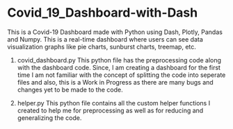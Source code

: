 # Covid_19_Dashboard-with-Dash
This is a Covid-19 Dashboard made with Python using Dash, Plotly, Pandas and Numpy. This is a real-time dashboard where users can see data visualization graphs like pie charts, sunburst charts, treemap, etc. 

1. covid_dashboard.py
This python file has the preprocessing code along with the dashboard code. Since, I am creating a dashboard for the first time I am not familiar with the concept of splitting the code into seperate
files and also, this is a Work in Progress as there are many bugs and changes yet to be made to the code. 

2. helper.py
This python file contains all the custom helper functions I created to help me for preprocessing as well as for reducing and generalizing the code.
